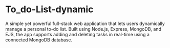 # To_do-List-dynamic
A simple yet powerful full-stack web application that lets users dynamically manage a personal to-do list. Built using Node.js, Express, MongoDB, and EJS, the app supports adding and deleting tasks in real-time using a connected MongoDB database.
